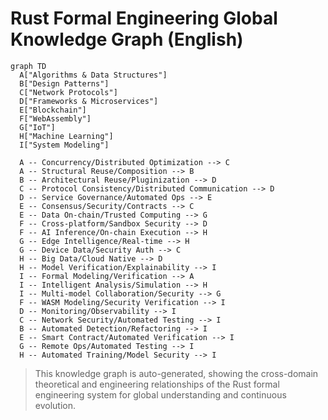 # Rust Formal Engineering Global Knowledge Graph (English)

```mermaid
graph TD
  A["Algorithms & Data Structures"]
  B["Design Patterns"]
  C["Network Protocols"]
  D["Frameworks & Microservices"]
  E["Blockchain"]
  F["WebAssembly"]
  G["IoT"]
  H["Machine Learning"]
  I["System Modeling"]

  A -- Concurrency/Distributed Optimization --> C
  A -- Structural Reuse/Composition --> B
  B -- Architectural Reuse/Pluginization --> D
  C -- Protocol Consistency/Distributed Communication --> D
  D -- Service Governance/Automated Ops --> E
  E -- Consensus/Security/Contracts --> C
  E -- Data On-chain/Trusted Computing --> G
  F -- Cross-platform/Sandbox Security --> D
  F -- AI Inference/On-chain Execution --> H
  G -- Edge Intelligence/Real-time --> H
  G -- Device Data/Security Auth --> C
  H -- Big Data/Cloud Native --> D
  H -- Model Verification/Explainability --> I
  I -- Formal Modeling/Verification --> A
  I -- Intelligent Analysis/Simulation --> H
  I -- Multi-model Collaboration/Security --> G
  F -- WASM Modeling/Security Verification --> I
  D -- Monitoring/Observability --> I
  C -- Network Security/Automated Testing --> I
  B -- Automated Detection/Refactoring --> I
  E -- Smart Contract/Automated Verification --> I
  G -- Remote Ops/Automated Testing --> I
  H -- Automated Training/Model Security --> I
```

> This knowledge graph is auto-generated, showing the cross-domain theoretical and engineering relationships of the Rust formal engineering system for global understanding and continuous evolution.

